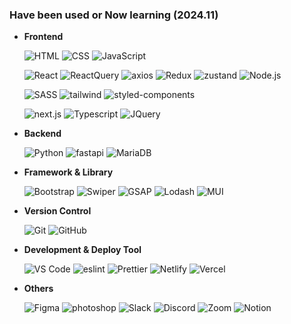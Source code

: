 <div align=left>

### Have been used or Now learning (2024.11)

- **Frontend**

  ![HTML](https://img.shields.io/badge/HTML-E34F26?style=for-the-badge&logo=html5&logoColor=white)
  ![CSS](https://img.shields.io/badge/CSS-1572B6?style=for-the-badge&logo=css3&logoColor=white)
  ![JavaScript](https://img.shields.io/badge/JavaScript-F7DF1E?style=for-the-badge&logo=javascript&logoColor=black)

  ![React](https://img.shields.io/badge/React-61DAFB?style=for-the-badge&logo=react&logoColor=black)
  ![ReactQuery](https://img.shields.io/badge/React_Query-FF4154?style=for-the-badge&logo=reactquery&logoColor=white)
  ![axios](https://img.shields.io/badge/Axios-5A29E4?style=for-the-badge&logo=axios&logoColor=white)
  ![Redux](https://img.shields.io/badge/Redux-764ABC?style=for-the-badge&logo=Redux&logoColor=white)
  ![zustand](https://img.shields.io/badge/Zustand-433E38?style=for-the-badge&logo=Zustand&logoColor=white)
  ![Node.js](https://img.shields.io/badge/Node.js-339933?style=for-the-badge&logo=node.js&logoColor=white)

  ![SASS](https://img.shields.io/badge/SASS-CC6699?style=for-the-badge&logo=Sass&logoColor=white)
  ![tailwind](https://img.shields.io/badge/Tailwind-06B6D4?style=for-the-badge&logo=TailwindCSS&logoColor=white)
  ![styled-components](https://img.shields.io/badge/styled_components-DB7093?style=for-the-badge&logo=styledcomponents&logoColor=white)

  ![next.js](https://img.shields.io/badge/Next.js-000000?style=for-the-badge&logo=next.js&logoColor=white)
  ![Typescript](https://img.shields.io/badge/TypeScript-3178C6?style=for-the-badge&logo=TypeScript&logoColor=white)
  ![JQuery](https://img.shields.io/badge/JQuery-0769AD?style=for-the-badge&logo=jquery&logoColor=white)

- **Backend**

  ![Python](https://img.shields.io/badge/Python-3776AB?style=for-the-badge&logo=python&logoColor=white)
  ![fastapi](https://img.shields.io/badge/Fast_API-009688?style=for-the-badge&logo=fastAPI&logoColor=white)
  ![MariaDB](https://img.shields.io/badge/Maria_DB-003545?style=for-the-badge&logo=MariaDB&logoColor=white)

- **Framework & Library**

  ![Bootstrap](https://img.shields.io/badge/Bootstrap-7952B3?style=for-the-badge&logo=bootstrap&logoColor=white)
  ![Swiper](https://img.shields.io/badge/Swiper-6332F6?style=for-the-badge&logo=swiper&logoColor=white)
  ![GSAP](https://img.shields.io/badge/GSAP-88CE02?style=for-the-badge&logo=GreenSock&logoColor=white)
  ![Lodash](https://img.shields.io/badge/lodash-3492FF?style=for-the-badge&logo=lodash&logoColor=white)
  ![MUI](https://img.shields.io/badge/MUI-007FFF?style=for-the-badge&logo=MUI&logoColor=white)

- **Version Control**

  ![Git](https://img.shields.io/badge/Git-F05032?style=for-the-badge&logo=git&logoColor=white)
  ![GitHub](https://img.shields.io/badge/GitHub-181717?style=for-the-badge&logo=github&logoColor=white)

- **Development & Deploy Tool**

  ![VS Code](https://img.shields.io/badge/VS_Code-007ACC?style=for-the-badge&logo=visual-studio-code&logoColor=white)
  ![eslint](https://img.shields.io/badge/ESLint-4B32C3?style=for-the-badge&logo=eslint&logoColor=white)
  ![Prettier](https://img.shields.io/badge/Prettier-F7B93E?style=for-the-badge&logo=prettier&logoColor=black)
  ![Netlify](https://img.shields.io/badge/Netlify-00C7B7?style=for-the-badge&logo=netlify&logoColor=white)
  ![Vercel](https://img.shields.io/badge/Vercel-000000?style=for-the-badge&logo=vercel&logoColor=white)

- **Others**

  ![Figma](https://img.shields.io/badge/Figma-F24E1E?style=for-the-badge&logo=figma&logoColor=white)
  ![photoshop](https://img.shields.io/badge/Photoshop-31A8FF?style=for-the-badge&logo=adobephotoshop&logoColor=white)
  ![Slack](https://img.shields.io/badge/Slack-4A154B?style=for-the-badge&logo=Slack&logoColor=white)
  ![Discord](https://img.shields.io/badge/Discord-5865F2?style=for-the-badge&logo=discord&logoColor=white)
  ![Zoom](https://img.shields.io/badge/Zoom-0B5CFF?style=for-the-badge&logo=zoom&logoColor=white)
  ![Notion](https://img.shields.io/badge/Notion-000000?style=for-the-badge&logo=notion&logoColor=white)
